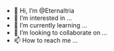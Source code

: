 - 👋 Hi, I’m @Eternaltria
- 👀 I’m interested in ...
- 🌱 I’m currently learning ...
- 💞️ I’m looking to collaborate on ...
- 📫 How to reach me ...

<!---
Eternaltria/Eternaltria is a ✨ special ✨ repository because its `README.md` (this file) appears on your GitHub profile.
You can click the Preview link to take a look at your changes.
--->
